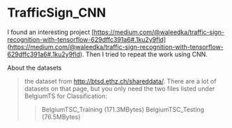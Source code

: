 # TrafficSign_CNN

I found an interesting project [https://medium.com/@waleedka/traffic-sign-recognition-with-tensorflow-629dffc391a6#.1ku2y9fld] (https://medium.com/@waleedka/traffic-sign-recognition-with-tensorflow-629dffc391a6#.1ku2y9fld). Then I tried to repeat the work using CNN. 

About the datasets
>the dataset from http://btsd.ethz.ch/shareddata/. There are a lot of datasets on that page, but you only need the two files listed under BelgiumTS for Classification:
>>BelgiumTSC_Training (171.3MBytes)
>>BelgiumTSC_Testing (76.5MBytes)
